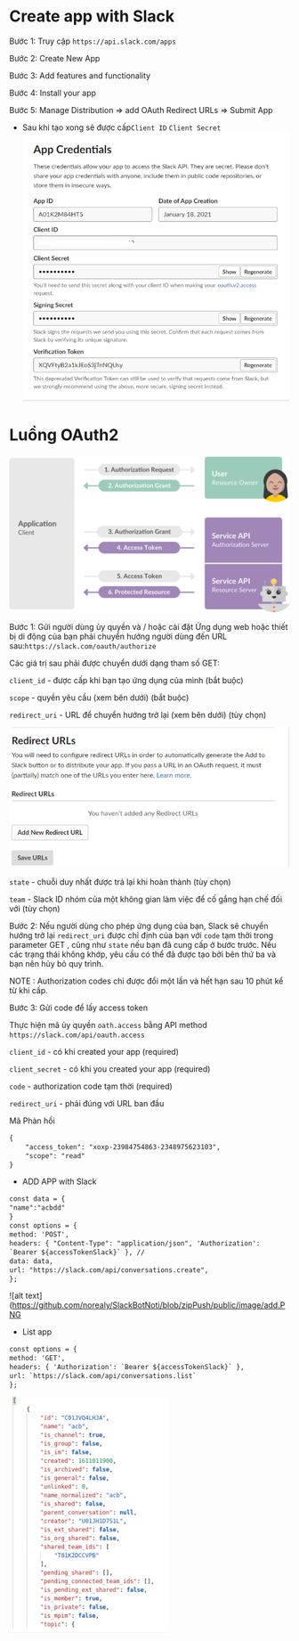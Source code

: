 # Create app with Slack

Bước 1: Truy cập `https://api.slack.com/apps`

Bước 2: Create New App

Bước 3: Add features and functionality

Bước 4: Install your app

Bước 5: Manage Distribution => add OAuth Redirect URLs => Submit App

- Sau khi tạo xong sẽ được cấp`Client ID` `Client Secret`
	![alt text](https://github.com/norealy/SlackBotNoti/blob/zipPush/public/image/anh1.PNG)
# Luồng OAuth2 
![alt text](https://github.com/norealy/SlackBotNoti/blob/zipPush/public/image/oath.png)

Bước 1: Gửi người dùng ủy quyền và / hoặc cài đặt
Ứng dụng web hoặc thiết bị di động của bạn phải chuyển hướng người dùng đến URL sau:`https://slack.com/oauth/authorize`

Các giá trị sau phải được chuyển dưới dạng tham số GET:

`client_id` - được cấp khi bạn tạo ứng dụng của mình (bắt buộc)

`scope` - quyền yêu cầu (xem bên dưới) (bắt buộc)

`redirect_uri` - URL để chuyển hướng trở lại (xem bên dưới) (tùy chọn)

![alt text](https://github.com/norealy/SlackBotNoti/blob/zipPush/public/image/url.PNG)

`state` - chuỗi duy nhất được trả lại khi hoàn thành (tùy chọn)

`team` - Slack ID nhóm của một không gian làm việc để cố gắng hạn chế đối với (tùy chọn)

Bước 2: Nếu người dùng cho phép ứng dụng của bạn, Slack sẽ chuyển hướng trở lại `redirect_uri` được chỉ định của bạn với `code` tạm thời trong parameter GET , cũng như `state` nếu bạn đã cung cấp ở bước trước. Nếu các trạng thái không khớp, yêu cầu có thể đã được tạo bởi bên thứ ba và bạn nên hủy bỏ quy trình.

NOTE : Authorization codes chỉ được đổi một lần và hết hạn sau 10 phút kể từ khi cấp.

Bước 3: Gửi code để lấy access token

Thực hiện mã ủy quyền `oath.access` bằng API method `https://slack.com/api/oauth.access` 

`client_id` - có khi created your app (required)

`client_secret` - có khi you created your app (required)

`code` -  authorization code tạm thời (required)

`redirect_uri` - phải đúng với URL ban đầu



Mã Phàn hồi
```
{
    "access_token": "xoxp-23984754863-2348975623103",
    "scope": "read"
}
```

- ADD APP with Slack 
``` 
const data = {
"name":"acbdd"
}
const options = {
method: 'POST',
headers: { "Content-Type": "application/json", 'Authorization': `Bearer ${accessTokenSlack}` }, //
data: data,
url: "https://slack.com/api/conversations.create",
};
```

![alt text](https://github.com/norealy/SlackBotNoti/blob/zipPush/public/image/add.PNG

- List app
```
const options = {
method: 'GET',
headers: { 'Authorization': `Bearer ${accessTokenSlack}` },
url: `https://slack.com/api/conversations.list`
};
```

![alt text](https://github.com/norealy/SlackBotNoti/blob/zipPush/public/image/list.PNG)
